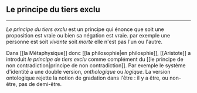 


## Le principe du tiers exclu

---

*Le principe du tiers exclu* est un principe qui énonce que soit une proposition est vraie ou bien sa négation est vraie. par exemple une personne est soit *vivante* soit *morte* elle n'est pas l'un ou l'autre.

Dans [[la Métaphysique]] donc [[la philosophie|en philosphie]], [[Aristote]] a introduit *le principe de tiers exclu* comme complément du [[le principe de non contradiction|principe de non contradiction]]. Par exemple le système d'identité a une double version, *onthologique* ou *logique*. La version ontologique rejette la notion de gradation dans l'être : il y a être, ou non-être, pas de demi-être.


